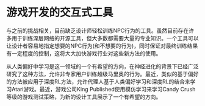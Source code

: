 # 游戏开发的交互式工具

与之前的挑战相关，目前缺乏设计师轻松训练NPC行为的工具。虽然目前存在许多用于训练深层网络的开源工具，但大多数都需要大量的专业知识。一个工具可以让设计者容易地指定想要的NPC行为\(和不想要的行为\)，同时保证对最终训练结果有一定程度的控制，这将大大加快游戏行业对这些新方法的使用。

从人类偏好中学习是这一领域的一个有希望的方向，在神经进化的背景下已经广泛研究了这种方法，允许非专家用户训练超级马里奥的行为。最近，类似的基于偏好的方法被应用于深度RL方法，允许代理人基于人类偏好学习和深度RL的结合来学习Atari游戏。最近，游戏公司King Published使用模仿学习来学习Candy Crush等级的游戏测试策略，为新的设计工具展示了一个有希望的方向。

